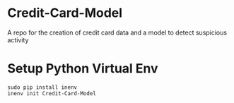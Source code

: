 # Credit-Card-Model
A repo for the creation of credit card data and a model to detect suspicious activity

# Setup Python Virtual Env

    sudo pip install inenv
    inenv init Credit-Card-Model
    


